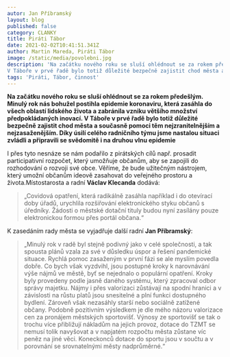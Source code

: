 ```yaml
---
autor: Jan Příbramský
layout: blog
published: false
category: CLANKY
title: Piráti Tábor 
date: 2021-02-02T10:41:51.341Z
author: Martin Mareda, Piráti Tábor
image: /static/media/povolebni.jpg
description: 'Na začátku nového roku se sluší ohlédnout se za rokem předešlým. Minulý rok nás bohužel postihla epidemie koronaviru, která zasáhla do všech oblastí lidského života a zabránila vzniku většího množství předpokládaných inovací.
V Táboře v prvé řadě bylo totiž důležité bezpečně zajistit chod města a současně pomoci těm nejzranitelnějším a nejzasaženějším.'
tags: 'Piráti, Tábor, činnost'
---
```


__Na začátku nového roku se sluší ohlédnout se za rokem předešlým. Minulý rok nás bohužel postihla epidemie koronaviru, která zasáhla do všech oblastí lidského života a zabránila vzniku většího množství předpokládaných inovací.
V Táboře v prvé řadě bylo totiž důležité bezpečně zajistit chod města a současně pomoci těm nejzranitelnějším a nejzasaženějším. Díky úsilí celého radničního týmu jsme nastalou situaci zvládli a připravili se svědomitě i na druhou vlnu epidemie__

I přes tyto nesnáze se nám podařilo z pirátských cílů např. prosadit participativní rozpočet, který umožňuje občanům, aby se zapojili do rozhodování o rozvoji své obce.
Věříme, že bude užitečným nástrojem, který umožní občanům ideově zasahovat do veřejného prostoru a života.Místostarosta a radní __Václav Klecanda__ dodává:

> „Covidová opatření, která radikálně zasáhla například i do otevírací doby úřadů, urychlila rozšiřování elektronického styku občanů s úředníky. Žádosti o městské dotační tituly budou nyní zasílány pouze elektronickou formou přes portál občana.“ 

K zasedáním rady města se vyjadřuje další radní __Jan Příbramský__:

>„Minulý rok v radě byl stejně podivný jako v celé společnosti, a tak spousta plánů vzala za své v důsledku úspor a řešení pandemické situace. Rychlá pomoc zasaženým v první fázi se ale myslím povedla dobře. Co bych však vyzdvihl, jsou postupné kroky k narovnávání výše nájmů ve městě, byť se nejednalo o populární opatření. Kroky byly provedeny podle jasně daného systému, který zpracoval odbor správy majetku. Nájmy i přes valorizaci zůstávají na spodní hranici a v závislosti na růstu platů jsou snesitelné a plní funkci dostupného bydlení. Zároveň však nezasáhly starší nebo sociálně zatížené občany. Podobně pozitivním výsledkem je dle mého názoru valorizace cen za pronájem městských sportovišť. Výnosy ze sportovišť se tak o trochu více přibližují nákladům na jejich provoz, dotace do TZMT se nemusí tolik navyšovat a v napjatém rozpočtu města zůstane víc peněz na jiné věci. Koneckonců dotace do sportu jsou v součtu a v porovnání se srovnatelnými městy nadprůměrné.“

